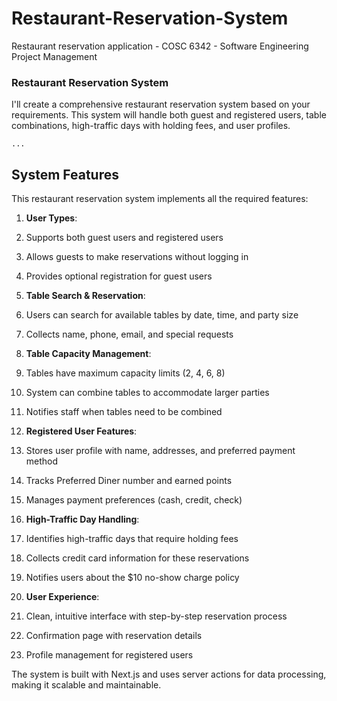 # Restaurant-Reservation-System
Restaurant reservation application - COSC 6342 - Software Engineering Project Management
### Restaurant Reservation System

I'll create a comprehensive restaurant reservation system based on your requirements. This system will handle both guest and registered users, table combinations, high-traffic days with holding fees, and user profiles.

```typescriptreact project="restaurant-reservation"
...
```

## System Features

This restaurant reservation system implements all the required features:

1. **User Types**:

1. Supports both guest users and registered users
2. Allows guests to make reservations without logging in
3. Provides optional registration for guest users



2. **Table Search & Reservation**:

1. Users can search for available tables by date, time, and party size
2. Collects name, phone, email, and special requests



3. **Table Capacity Management**:

1. Tables have maximum capacity limits (2, 4, 6, 8)
2. System can combine tables to accommodate larger parties
3. Notifies staff when tables need to be combined



4. **Registered User Features**:

1. Stores user profile with name, addresses, and preferred payment method
2. Tracks Preferred Diner number and earned points
3. Manages payment preferences (cash, credit, check)



5. **High-Traffic Day Handling**:

1. Identifies high-traffic days that require holding fees
2. Collects credit card information for these reservations
3. Notifies users about the $10 no-show charge policy



6. **User Experience**:

1. Clean, intuitive interface with step-by-step reservation process
2. Confirmation page with reservation details
3. Profile management for registered users





The system is built with Next.js and uses server actions for data processing, making it scalable and maintainable.
